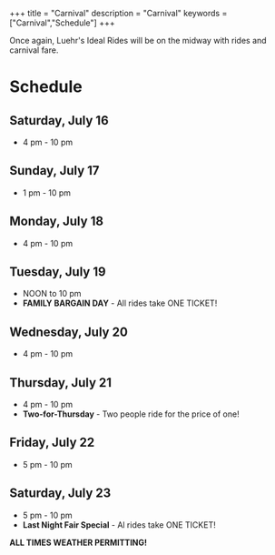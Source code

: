 +++
title = "Carnival"
description = "Carnival"
keywords = ["Carnival","Schedule"]
+++

Once again, Luehr's Ideal Rides will be on the midway with rides and carnival fare. 

# Schedule

## Saturday, July 16
* 4 pm - 10 pm

## Sunday, July 17
* 1 pm - 10 pm

## Monday, July 18
* 4 pm - 10 pm

## Tuesday, July 19
* NOON to 10 pm
* **FAMILY BARGAIN DAY** - All rides take ONE TICKET!

## Wednesday, July 20
* 4 pm - 10 pm

## Thursday, July 21
* 4 pm - 10 pm
* **Two-for-Thursday** - Two people ride for the price of one!

## Friday, July 22
* 5 pm - 10 pm

## Saturday, July 23
* 5 pm - 10 pm
* **Last Night Fair Special** - Al rides take ONE TICKET!

**ALL TIMES WEATHER PERMITTING!**